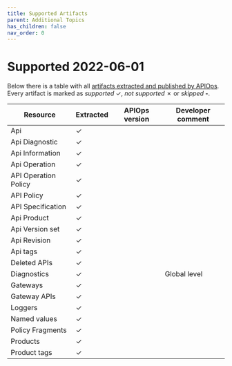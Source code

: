 ```yaml
---
title: Supported Artifacts
parent: Additional Topics
has_children: false
nav_order: 0
---
```


# Supported  2022-06-01
Below there is a table with all [artifacts extracted and published by APIOps](https://docs.microsoft.com/en-us/rest/api/apimanagement/). Every artifact is marked as *supported* ✓, *not supported* ✗ or *skipped* **-**.

| Resource | Extracted | APIOps version | Developer comment |
|---|---|---|---|
| Api | ✓ |  | |
| Api Diagnostic | ✓ | | |
| Api Information | ✓ | | |
| Api Operation | ✓ | | |
| API Operation Policy | ✓ | | |
| API Policy | ✓ | | |
| API Specification | ✓ | | |
| Api Product | ✓ | | |
| Api Version set | ✓ | | |
| Api Revision | ✓ | | |
| Api tags | ✓ | | |
| Deleted APIs | ✓ | | |
| Diagnostics | ✓ | | Global level |
| Gateways | ✓| | |
| Gateway APIs | ✓| | |
| Loggers | ✓ | | |
| Named values | ✓ | | |
| Policy Fragments | ✓ | | |
| Products | ✓ | | |
| Product tags | ✓ | | |

